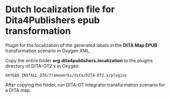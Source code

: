 # Dutch localization file for Dita4Publishers epub transformation

Plugin for the localization of the generated labels in the **DITA Map EPUB** transformation scenario in Oxygen XML.

Copy the entire folder **org.dita4publishers.localization** to the plugins directory of DITA-OT2.x in Oxygen

`OXYGEN_INSTALL_DIR/frameworks/dita/DITA-OT2.x/plugins`

After copying the folder, run DITA-OT Integrator transformation scenario for a DITA map.
